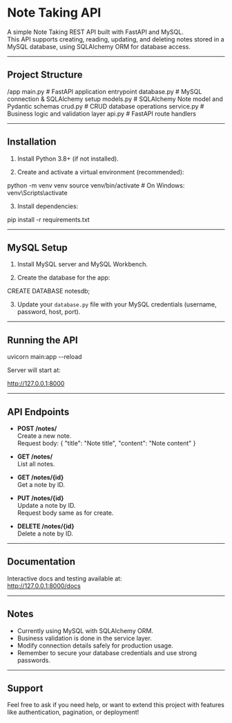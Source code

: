 # Note Taking API

A simple Note Taking REST API built with FastAPI and MySQL.  
This API supports creating, reading, updating, and deleting notes stored in a MySQL database, using SQLAlchemy ORM for database access.

---

## Project Structure

/app
main.py # FastAPI application entrypoint
database.py # MySQL connection & SQLAlchemy setup
models.py # SQLAlchemy Note model and Pydantic schemas
crud.py # CRUD database operations
service.py # Business logic and validation layer
api.py # FastAPI route handlers


---

## Installation

1. Install Python 3.8+ (if not installed).

2. Create and activate a virtual environment (recommended):

python -m venv venv
source venv/bin/activate # On Windows: venv\Scripts\activate


3. Install dependencies:

pip install -r requirements.txt


---

## MySQL Setup

1. Install MySQL server and MySQL Workbench.

2. Create the database for the app:

CREATE DATABASE notesdb;


3. Update your `database.py` file with your MySQL credentials (username, password, host, port).

---

## Running the API

uvicorn main:app --reload


Server will start at:  

http://127.0.0.1:8000


---

## API Endpoints

- **POST /notes/**  
  Create a new note.  
  Request body:
{
"title": "Note title",
"content": "Note content"
}


- **GET /notes/**  
List all notes.

- **GET /notes/{id}**  
Get a note by ID.

- **PUT /notes/{id}**  
Update a note by ID.  
Request body same as for create.

- **DELETE /notes/{id}**  
Delete a note by ID.

---

## Documentation

Interactive docs and testing available at:  
http://127.0.0.1:8000/docs


---

## Notes

- Currently using MySQL with SQLAlchemy ORM.
- Business validation is done in the service layer.
- Modify connection details safely for production usage.
- Remember to secure your database credentials and use strong passwords.

---

## Support

Feel free to ask if you need help, or want to extend this project with features like authentication, pagination, or deployment!
